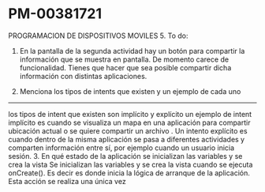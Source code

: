 # PM-00381721
PROGRAMACION DE DISPOSITIVOS MOVILES
5. To do:
 1. En la pantalla de la segunda actividad hay un botón para compartir
 la información que se muestra en pantalla. De momento carece de
 funcionalidad. Tienes que hacer que sea posible compartir dicha
 información con distintas aplicaciones.

 2. Menciona los tipos de intents que existen y un ejemplo de cada
 uno
 _____________________________________________________________________
 los tipos de intent que existen son implícito y explícito un ejemplo de intent implícito es cuando se visualiza un mapa en una aplicación para compartir ubicación actual o se quiere compartir un archivo .
Un intento explícito es cuando dentro de la misma aplicación se pasa a diferentes actividades y comparten información entre sí, por ejemplo cuando un usuario inicia sesión.
3. En qué estado de la aplicación se inicializan las variables y se crea
 la vista
Se inicializan las variables y se crea la vista cuando se ejecuta onCreate(). Es decir es donde inicia la lógica de arranque de la aplicación. Esta acción se realiza una única vez

